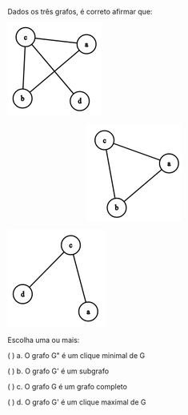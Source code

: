 Dados os três grafos, é correto afirmar que:
<div>
<img src="https://raw.githubusercontent.com/dimitrimarinho/MATA53-Teoria-dos-Grafos-UFBA/master/Question%C3%A1rios/Question%C3%A1rio%20-%20Aula%203%20e%20Aula%204%20-%2023_08_2019/imgs/aula3-5.png" alt="Grafo G" title="Grafo G">
<p align="center"><img src="https://raw.githubusercontent.com/dimitrimarinho/MATA53-Teoria-dos-Grafos-UFBA/master/Question%C3%A1rios/Question%C3%A1rio%20-%20Aula%203%20e%20Aula%204%20-%2023_08_2019/imgs/aula3-6.png" alt="Grafo G" title="Grafo G'"></p>
<img src="https://raw.githubusercontent.com/dimitrimarinho/MATA53-Teoria-dos-Grafos-UFBA/master/Question%C3%A1rios/Question%C3%A1rio%20-%20Aula%203%20e%20Aula%204%20-%2023_08_2019/imgs/aula3-7.png" alt="Grafo G'' " title="Grafo G'' "></div>

Escolha uma ou mais:

(   ) a. O grafo G" é um clique minimal de G

(   ) b. O grafo G' é um subgrafo

(   ) c. O grafo G é um grafo completo

(   ) d. O grafo G' é um clique maximal de G
